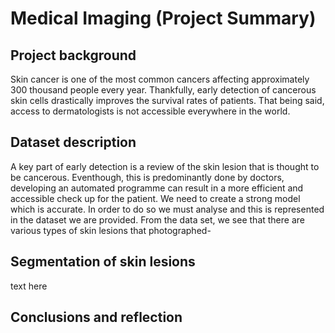 # Medical Imaging (Project Summary)

## Project background
Skin cancer is one of the most common cancers affecting approximately 300 thousand people every year. Thankfully, early detection of cancerous skin cells drastically improves the survival rates of patients. That being said, access to dermatologists is not accessible everywhere in the world. 

## Dataset description
A key part of early detection is a review of the skin lesion that is thought to be cancerous. Eventhough, this is predominantly done by doctors, developing an automated programme can result in a more efficient and accessible check up for the patient. We need to create a strong model which is accurate. In order to do so we must analyse and this is represented in the dataset we are provided.  From the data set, we see that there are various types of skin lesions that photographed- 

## Segmentation of skin lesions
 text here 

 ## Conclusions and reflection
 

 
